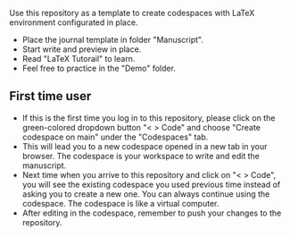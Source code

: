 Use this repository as a template to create codespaces with LaTeX environment configurated in place. 

- Place the journal template in folder "Manuscript".
- Start write and preview in place.
- Read "LaTeX Tutorail" to learn.
- Feel free to practice in the "Demo" folder.

## First time user

- If this is the first time you log in to this repository, please click on the green-colored dropdown button "< > Code" and choose "Create codespace on main" under the "Codespaces" tab.
- This will lead you to a new codespace opened in a new tab in your browser. The codespace is your workspace to write and edit the manuscript.
- Next time when you arrive to this repository and click on "< > Code", you will see the existing codespace you used previous time instead of asking you to create a new one. You can always continue using the codespace. The codespace is like a virtual computer. 
- After editing in the codespace, remember to push your changes to the repository. 
